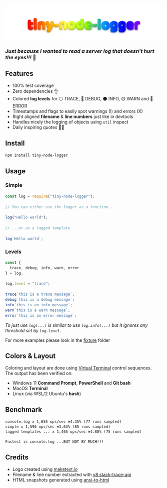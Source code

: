 <p align="center">
    <img alt="tiny-node-logger" src="https://raw.githubusercontent.com/glromeo/tiny-node-logger/main/logo.svg">
</p>

### *Just because I wanted to read a server log that doesn't hurt the eyes!!!* 👀

## Features

* 100% test coverage
* Zero dependencies 👌
* Colored **log levels** for ⚪ TRACE, 🔵 DEBUG, ⚫ INFO, 🟡 WARN and 🔴 ERROR
* Timestamps and flags to easily spot warnings (!) and errors (X)
* Right aligned **filename** & **line numbers** just like in devtools
* Handles nicely the logging of objects using `util` inspect
* Daily inspiring quotes 🤦‍♂️

## Install

```bash
npm install tiny-node-logger
```

## Usage

### Simple
```javascript
const log = require("tiny-node-logger");

// You can either use the logger as a function...

log("Hello world");

// ...or as a tagged template

log`Hello world`;
```

### Levels
```javascript
const {
  trace, debug, info, warn, error
} = log;

log.level = "trace";

trace`this is a trace message`;
debug`this is a debug message`;
info`this is an info message`;
warn`this is a warn message`;
error`this is an error message`;
```
*To just use `log(...)` is similar to use `log.info(...)` but it ignores any threshold set by `log.level`.*

For more examples please look in the [fixture](https://github.com/glromeo/tiny-node-logger/tree/main/test/fixture) folder

## Colors & Layout

Coloring and layout are done using [Virtual Terminal](https://docs.microsoft.com/en-us/windows/console/console-virtual-terminal-sequences) control sequences.\
The output has been verified on:
  * Windows 11 **Command Prompt**, **PowerShell** and **Git bash**
  * MacOS **Terminal**
  * Linux (via WSL/2 Ubuntu's **bash**)

## Benchmark
```
console.log x 1,655 ops/sec ±4.35% (77 runs sampled)
simple x 1,596 ops/sec ±3.63% (85 runs sampled)
tagged templates ... x 1,465 ops/sec ±4.88% (75 runs sampled)

Fastest is console.log ...BUT NOT BY MUCH!!!
```

## Credits

* Logo created using [maketext.io](https://maketext.io)
* Filename & line number extracted with [v8 stack-trace-api](https://v8.dev/docs/stack-trace-api)
* HTML snapshots generated using [ansi-to-html](https://github.com/rburns/ansi-to-html)
